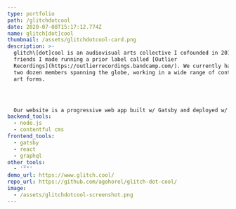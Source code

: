 ```yaml
---
type: portfolio
path: /glitchdotcool
date: 2020-07-08T15:17:12.774Z
name: glitch[dot]cool
thumbnail: /assets/glitchdotcool-card.png
description: >-
  glitch\[dot]cool is an audiovisual arts collective I cofounded in 2019 with
  friends I made running a prior label called [Outlier
  Recordings](https://outlierrecordings.bandcamp.com/). We currently have nearly
  two dozen members spanning the globe, working in a wide range of contemporary
  art forms.




  Our website is a progressive web app built w/ Gatsby and deployed w/ continuous integration to Netlify. We currently have 10 contributors to the site who post content using Contentful CMS.
backend_tools:
  - node.js
  - contentful cms
frontend_tools:
  - gatsby
  - react
  - graphql
other_tools:
  - '""'
demo_url: https://www.glitch.cool/
repo_url: https://github.com/agohorel/glitch-dot-cool/
image:
  - /assets/glitchdotcool-screenshot.png
---
```

